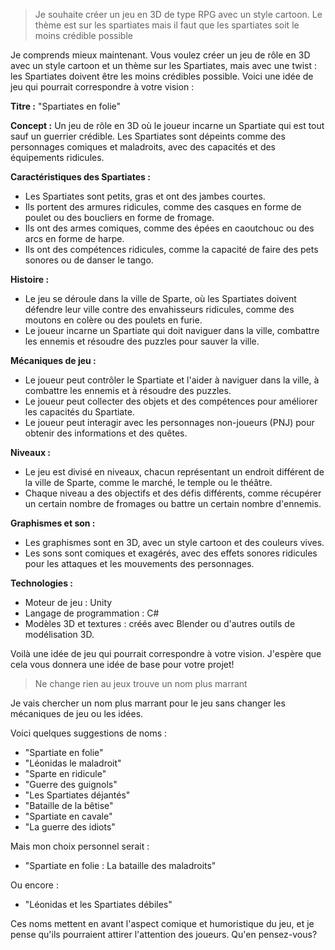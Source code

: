 >Je souhaite créer un jeu en 3D de type RPG avec un style cartoon. Le thème est sur les spartiates mais il faut que les spartiates soit le moins crédible possible

Je comprends mieux maintenant. Vous voulez créer un jeu de rôle en 3D avec un style cartoon et un thème sur les Spartiates, mais avec une twist : les Spartiates doivent être les moins crédibles possible. Voici une idée de jeu qui pourrait correspondre à votre vision :

**Titre :** "Spartiates en folie"

**Concept :** Un jeu de rôle en 3D où le joueur incarne un Spartiate qui est tout sauf un guerrier crédible. Les Spartiates sont dépeints comme des personnages comiques et maladroits, avec des capacités et des équipements ridicules.

**Caractéristiques des Spartiates :**

* Les Spartiates sont petits, gras et ont des jambes courtes.
* Ils portent des armures ridicules, comme des casques en forme de poulet ou des boucliers en forme de fromage.
* Ils ont des armes comiques, comme des épées en caoutchouc ou des arcs en forme de harpe.
* Ils ont des compétences ridicules, comme la capacité de faire des pets sonores ou de danser le tango.

**Histoire :**

* Le jeu se déroule dans la ville de Sparte, où les Spartiates doivent défendre leur ville contre des envahisseurs ridicules, comme des moutons en colère ou des poulets en furie.
* Le joueur incarne un Spartiate qui doit naviguer dans la ville, combattre les ennemis et résoudre des puzzles pour sauver la ville.

**Mécaniques de jeu :**

* Le joueur peut contrôler le Spartiate et l'aider à naviguer dans la ville, à combattre les ennemis et à résoudre des puzzles.
* Le joueur peut collecter des objets et des compétences pour améliorer les capacités du Spartiate.
* Le joueur peut interagir avec les personnages non-joueurs (PNJ) pour obtenir des informations et des quêtes.

**Niveaux :**

* Le jeu est divisé en niveaux, chacun représentant un endroit différent de la ville de Sparte, comme le marché, le temple ou le théâtre.
* Chaque niveau a des objectifs et des défis différents, comme récupérer un certain nombre de fromages ou battre un certain nombre d'ennemis.

**Graphismes et son :**

* Les graphismes sont en 3D, avec un style cartoon et des couleurs vives.
* Les sons sont comiques et exagérés, avec des effets sonores ridicules pour les attaques et les mouvements des personnages.

**Technologies :**

* Moteur de jeu : Unity
* Langage de programmation : C#
* Modèles 3D et textures : créés avec Blender ou d'autres outils de modélisation 3D.

Voilà une idée de jeu qui pourrait correspondre à votre vision. J'espère que cela vous donnera une idée de base pour votre projet!

> Ne change rien au jeux trouve un nom plus marrant

Je vais chercher un nom plus marrant pour le jeu sans changer les mécaniques de jeu ou les idées.

Voici quelques suggestions de noms :

* "Spartiate en folie"
* "Léonidas le maladroit"
* "Sparte en ridicule"
* "Guerre des guignols"
* "Les Spartiates déjantés"
* "Bataille de la bêtise"
* "Spartiate en cavale"
* "La guerre des idiots"

Mais mon choix personnel serait :

* "Spartiate en folie : La bataille des maladroits"

Ou encore :

* "Léonidas et les Spartiates débiles"

Ces noms mettent en avant l'aspect comique et humoristique du jeu, et je pense qu'ils pourraient attirer l'attention des joueurs. Qu'en pensez-vous?